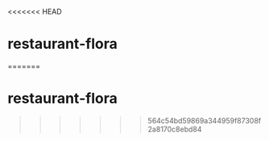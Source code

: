<<<<<<< HEAD
# restaurant-flora
=======
# restaurant-flora
>>>>>>> 564c54bd59869a344959f87308f2a8170c8ebd84
